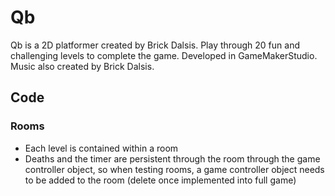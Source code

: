
# Qb

Qb is a 2D platformer created by Brick Dalsis. Play through 20 fun and challenging levels to complete the game. Developed in GameMakerStudio. Music also created by Brick Dalsis. 


## Code
### Rooms
- Each level is contained within a room
- Deaths and the timer are persistent through the room through the game controller object, so when testing rooms, a game controller object needs to be added to the room (delete once implemented into full game)
